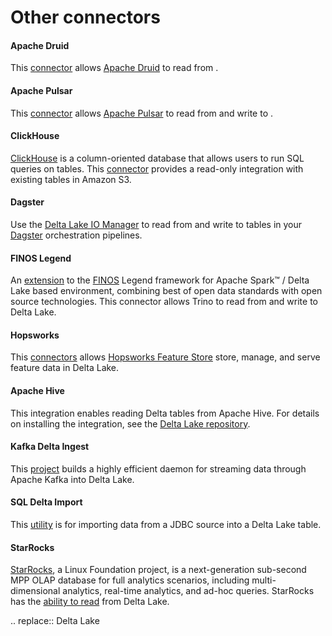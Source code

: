 
# Other connectors

#### Apache Druid
This [connector](https://druid.apache.org/docs/latest/development/extensions-contrib/delta-lake/) allows [Apache Druid](https://druid.apache.org/) to read from <Delta>.

#### Apache Pulsar
This [connector](https://github.com/streamnative/pulsar-io-lakehouse/blob/master/docs/delta-lake-demo.md) allows [Apache Pulsar](https://pulsar.apache.org/) to read from and write to <Delta>.

#### ClickHouse
[ClickHouse](https://clickhouse.com/) is a column-oriented database that allows users to run SQL queries on <Delta> tables. This [connector](https://clickhouse.com/docs/en/engines/table-engines/integrations/deltalake) provides a read-only integration with existing <Delta> tables in Amazon S3.

#### Dagster
Use the [Delta Lake IO Manager](https://delta-io.github.io/delta-rs/integrations/delta-lake-dagster/) to read from and write to <Delta> tables in your [Dagster](https://dagster.io/) orchestration pipelines.

#### FINOS Legend
An [extension](https://github.com/finos/legend-community-delta/blob/main/README.md) to the [FINOS](https://landscape.finos.org/) Legend framework for Apache Spark™ / Delta Lake based environment, combining best of open data standards with open source technologies. This connector allows Trino to read from and write to Delta Lake.

#### Hopsworks
This [connectors](https://docs.hopsworks.ai/latest/user_guides/fs/feature_group/create/#batch-write-api) allows [Hopsworks Feature Store](https://www.hopsworks.ai/dictionary/feature-store) store, manage, and serve feature data in Delta Lake.

#### Apache Hive
This integration enables reading Delta tables from Apache Hive. For details on installing the integration, see the [Delta Lake repository](https://github.com/delta-io/delta/tree/master/connectors/hive).

#### Kafka Delta Ingest
This [project](https://github.com/delta-io/kafka-delta-ingest) builds a highly efficient daemon for streaming data through Apache Kafka into Delta Lake.

#### SQL Delta Import
This [utility](https://github.com/delta-io/delta/blob/master/connectors/sql-delta-import/readme.md) is for importing data from a JDBC source into a Delta Lake table.

#### StarRocks
[StarRocks](https://www.starrocks.io/), a Linux Foundation project, is a next-generation sub-second MPP OLAP database for full analytics scenarios, including multi-dimensional analytics, real-time analytics, and ad-hoc queries. StarRocks has the [ability to read](https://docs.starrocks.io/docs/introduction/StarRocks_intro/) from Delta Lake.

.. <Delta> replace:: Delta Lake
